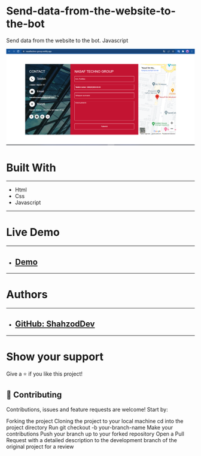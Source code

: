 # Send-data-from-the-website-to-the-bot
Send data from the website to the  bot. Javascript

![Image Link](https://github.com/shakhzodbekdevuz/Send-data-from-the-website-to-the-bot/blob/main/bot.png)
# Built With
---
* Html
* Css
* Javascript
---
# Live Demo
---
* ## [Demo](https://nasaftechno-group.netlify.app/)
---
# Authors
---
* ## [GitHub: ShahzodDev](https://github.com/shakhzodbekdevuz)
---

# Show your support
Give a ⭐️ if you like this project!

## 🤝 Contributing
Contributions, issues and feature requests are welcome! Start by:

Forking the project
Cloning the project to your local machine
cd into the project directory
Run git checkout -b your-branch-name
Make your contributions
Push your branch up to your forked repository
Open a Pull Request with a detailed description to the development branch of the original project for a review
